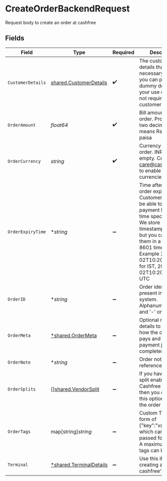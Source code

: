 # CreateOrderBackendRequest

Request body to create an order at cashfree


## Fields

| Field                                                                                                                                                                                                                                                                            | Type                                                                                                                                                                                                                                                                             | Required                                                                                                                                                                                                                                                                         | Description                                                                                                                                                                                                                                                                      | Example                                                                                                                                                                                                                                                                          |
| -------------------------------------------------------------------------------------------------------------------------------------------------------------------------------------------------------------------------------------------------------------------------------- | -------------------------------------------------------------------------------------------------------------------------------------------------------------------------------------------------------------------------------------------------------------------------------- | -------------------------------------------------------------------------------------------------------------------------------------------------------------------------------------------------------------------------------------------------------------------------------- | -------------------------------------------------------------------------------------------------------------------------------------------------------------------------------------------------------------------------------------------------------------------------------- | -------------------------------------------------------------------------------------------------------------------------------------------------------------------------------------------------------------------------------------------------------------------------------- |
| `CustomerDetails`                                                                                                                                                                                                                                                                | [shared.CustomerDetails](../../../pkg/models/shared/customerdetails.md)                                                                                                                                                                                                          | :heavy_check_mark:                                                                                                                                                                                                                                                               | The customer details that are necessary. Note that you can pass dummy details if your use case does not require the customer details.                                                                                                                                            |                                                                                                                                                                                                                                                                                  |
| `OrderAmount`                                                                                                                                                                                                                                                                    | *float64*                                                                                                                                                                                                                                                                        | :heavy_check_mark:                                                                                                                                                                                                                                                               | Bill amount for the order. Provide upto two decimals. 10.15 means Rs 10 and 15 paisa                                                                                                                                                                                             | 10.15                                                                                                                                                                                                                                                                            |
| `OrderCurrency`                                                                                                                                                                                                                                                                  | *string*                                                                                                                                                                                                                                                                         | :heavy_check_mark:                                                                                                                                                                                                                                                               | Currency for the order. INR if left empty. Contact care@cashfree.com  to enable new currencies.                                                                                                                                                                                  | INR                                                                                                                                                                                                                                                                              |
| `OrderExpiryTime`                                                                                                                                                                                                                                                                | **string*                                                                                                                                                                                                                                                                        | :heavy_minus_sign:                                                                                                                                                                                                                                                               | Time after which the order expires. Customers will not be able to make the payment beyond the time specified here. We store timestamps in IST, but you can provide them in a valid ISO 8601 time format. Example 2021-07-02T10:20:12+05:30 for IST, 2021-07-02T10:20:12Z for UTC | 2021-07-02T10:20:12+05:30                                                                                                                                                                                                                                                        |
| `OrderID`                                                                                                                                                                                                                                                                        | **string*                                                                                                                                                                                                                                                                        | :heavy_minus_sign:                                                                                                                                                                                                                                                               | Order identifier present in your system. Alphanumeric, '_' and '-' only                                                                                                                                                                                                          |                                                                                                                                                                                                                                                                                  |
| `OrderMeta`                                                                                                                                                                                                                                                                      | [*shared.OrderMeta](../../../pkg/models/shared/ordermeta.md)                                                                                                                                                                                                                     | :heavy_minus_sign:                                                                                                                                                                                                                                                               | Optional meta details to control how the customer pays and how payment journey completes                                                                                                                                                                                         |                                                                                                                                                                                                                                                                                  |
| `OrderNote`                                                                                                                                                                                                                                                                      | **string*                                                                                                                                                                                                                                                                        | :heavy_minus_sign:                                                                                                                                                                                                                                                               | Order note for reference.                                                                                                                                                                                                                                                        | Test order                                                                                                                                                                                                                                                                       |
| `OrderSplits`                                                                                                                                                                                                                                                                    | [][shared.VendorSplit](../../../pkg/models/shared/vendorsplit.md)                                                                                                                                                                                                                | :heavy_minus_sign:                                                                                                                                                                                                                                                               | If you have Easy split enabled in your Cashfree account then you can use this option to split the order amount.                                                                                                                                                                  |                                                                                                                                                                                                                                                                                  |
| `OrderTags`                                                                                                                                                                                                                                                                      | map[string]*string*                                                                                                                                                                                                                                                              | :heavy_minus_sign:                                                                                                                                                                                                                                                               | Custom Tags in thr form of {"key":"value"} which can be passed for an order. A maximum of 10 tags can be added                                                                                                                                                                   | {"product":"Laptop","shipping_address":"123 Main St"}                                                                                                                                                                                                                            |
| `Terminal`                                                                                                                                                                                                                                                                       | [*shared.TerminalDetails](../../../pkg/models/shared/terminaldetails.md)                                                                                                                                                                                                         | :heavy_minus_sign:                                                                                                                                                                                                                                                               | Use this if you are creating an order for cashfree's softPOS                                                                                                                                                                                                                     |                                                                                                                                                                                                                                                                                  |